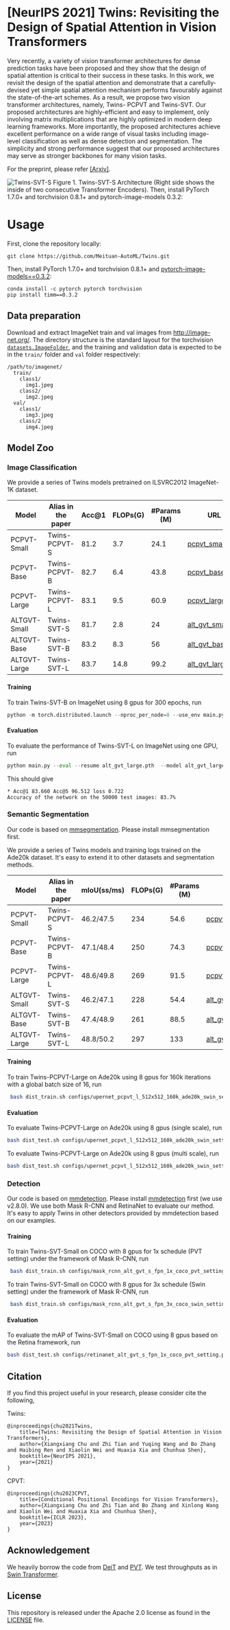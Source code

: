 # [NeurIPS 2021] Twins: Revisiting the Design of Spatial Attention in Vision Transformers 

Very recently, a variety of vision transformer architectures for dense prediction tasks have been proposed and they show that the design of spatial attention is critical to their success in these tasks. In this work, we revisit the design of the spatial attention and demonstrate that a carefully-devised yet simple spatial attention mechanism performs favourably against the state-of-the-art schemes. As a result, we propose two vision transformer architectures, namely, Twins- PCPVT and Twins-SVT. Our proposed architectures are highly-efficient and easy to implement, only involving matrix multiplications that are highly optimized in modern deep learning frameworks. More importantly, the proposed architectures achieve excellent performance on a wide range of visual tasks including image- level classification as well as dense detection and segmentation. The simplicity and strong performance suggest that our proposed architectures may serve as stronger backbones for many vision tasks. 

For the preprint, please refer [[Arxiv]](https://arxiv.org/pdf/2104.13840.pdf).

![Twins-SVT-S](twins_svt_s.png)
Figure 1. Twins-SVT-S Architecture (Right side shows the inside of two consecutive Transformer Encoders).
Then, install PyTorch 1.7.0+ and torchvision 0.8.1+ and pytorch-image-models 0.3.2:

# Usage

First, clone the repository locally:
```
git clone https://github.com/Meituan-AutoML/Twins.git
```
Then, install PyTorch 1.7.0+ and torchvision 0.8.1+ and [pytorch-image-models==0.3.2](https://github.com/rwightman/pytorch-image-models):

```
conda install -c pytorch pytorch torchvision
pip install timm==0.3.2
```
## Data preparation

Download and extract ImageNet train and val images from http://image-net.org/.
The directory structure is the standard layout for the torchvision [`datasets.ImageFolder`](https://pytorch.org/docs/stable/torchvision/datasets.html#imagefolder), and the training and validation data is expected to be in the `train/` folder and `val` folder respectively:

```
/path/to/imagenet/
  train/
    class1/
      img1.jpeg
    class2/
      img2.jpeg
  val/
    class1/
      img3.jpeg
    class/2
      img4.jpeg
```
## Model Zoo

### Image Classification

We provide a series of Twins models pretrained on ILSVRC2012 ImageNet-1K dataset.

| Model | Alias in the paper | Acc@1 | FLOPs(G)|#Params (M) | URL | Log |
| --- | --- | --- | --- | --- |--- |---|
| PCPVT-Small| Twins-PCPVT-S | 81.2 | 3.7  | 24.1 | [pcpvt_small.pth](https://drive.google.com/file/d/1TWIx_8M-4y6UOKtbCgm1v-UVQ-_lYe6X/view?usp=sharing) | [pcpvt_s.txt](/logs/pcpvt_s.txt)
| PCPVT-Base | Twins-PCPVT-B | 82.7 | 6.4  | 43.8 | [pcpvt_base.pth](https://drive.google.com/file/d/1BsD3ZRivvPsHoZB1AX-tbirFLtCln8ky/view?usp=sharing) | [pcpvt_b.txt](/logs/pcpvt_b.txt)
| PCPVT-Large| Twins-PCPVT-L | 83.1 | 9.5  | 60.9 | [pcpvt_large.pth](https://drive.google.com/file/d/17xZXOWEcSGs0quBmMEkBYCxjPRYH-L45/view?usp=sharing) | [pcpvt_l.txt](/logs/pcpvt_l.txt)
| ALTGVT-Small | Twins-SVT-S   | 81.7 | 2.8  | 24   | [alt_gvt_small.pth](https://drive.google.com/file/d/131SVOphM_-SaBytf4kWjo3ony5hpOt4S/view?usp=sharing) |[svt_s.txt](/logs/svt_s.txt)
| ALTGVT-Base  | Twins-SVT-B   | 83.2 | 8.3  | 56   | [alt_gvt_base.pth](https://drive.google.com/file/d/1s83To8xgDWY6Ad8VBP3Nx9gqY709rrGu/view?usp=sharing)|[svt_b.txt](/logs/svt_b.txt)
| ALTGVT-Large | Twins-SVT-L   | 83.7 | 14.8 | 99.2 | [alt_gvt_large.pth](https://drive.google.com/file/d/1um39wxIaicmOquP2fr_SiZdxNCUou8w-/view?usp=sharing)|[svt_l.txt](/logs/svt_l.txt)

#### Training

To train Twins-SVT-B on ImageNet  using 8 gpus for 300 epochs, run

```python
python -m torch.distributed.launch --nproc_per_node=8 --use_env main.py --model alt_gvt_base --batch-size 128 --data-path path_to_imagenet --dist-eval --drop-path 0.3
```

#### Evaluation 

To evaluate the performance of Twins-SVT-L on ImageNet using one GPU, run

```python
python main.py --eval --resume alt_gvt_large.pth  --model alt_gvt_large --data-path path_to_imagenet
```

This should give

```
* Acc@1 83.660 Acc@5 96.512 loss 0.722
Accuracy of the network on the 50000 test images: 83.7%
```
### Semantic Segmentation

Our code is based on [mmsegmentation](https://github.com/open-mmlab/mmsegmentation). Please install mmsegmentation first.

We provide a series of Twins models and training logs trained on the Ade20k dataset. It's  easy to extend it to 
other datasets and segmentation methods.

| Model | Alias in the paper | mIoU(ss/ms) | FLOPs(G)|#Params (M) | URL | Log |
| --- | --- | --- | --- | --- |--- |---|
| PCPVT-Small| Twins-PCPVT-S | 46.2/47.5 | 234  | 54.6 | [pcpvt_small.pth](https://drive.google.com/file/d/1PkkBULZZUhIkFKq_D9db1DXUIHwIPlvp/view?usp=sharing) | [pcpvt_s.txt](/logs/upernet_pcpvt_s.txt)
| PCPVT-Base | Twins-PCPVT-B | 47.1/48.4 | 250 | 74.3 | [pcpvt_base.pth](https://drive.google.com/file/d/16sCd0slLLz6xt3C2ma3TkS9rpMS9eezT/view?usp=sharing) | [pcpvt_b.txt](/logs/upernet_pcpvt_b.txt)
| PCPVT-Large| Twins-PCPVT-L | 48.6/49.8 | 269  | 91.5 | [pcpvt_large.pth](https://drive.google.com/file/d/1wsU9riWBiN22fyfsJCHDFhLyP2c_n8sk/view?usp=sharing) | [pcpvt_l.txt](/logs/upernet_pcpvt_l.txt)
| ALTGVT-Small | Twins-SVT-S   | 46.2/47.1 | 228  | 54.4   | [alt_gvt_small.pth](https://drive.google.com/file/d/18OhG0sbAJ5okPj0zn-8YTydKG9jS8TUx/view?usp=sharing) |[svt_s.txt](/logs/upernet_svt_s.txt)
| ALTGVT-Base  | Twins-SVT-B   | 47.4/48.9 | 261  | 88.5   | [alt_gvt_base.pth](https://drive.google.com/file/d/1LNtdvACihmKO6XyBPoJDxbrd6AuHVVvq/view?usp=sharing)|[svt_b.txt](/logs/upernet_svt_b.txt)
| ALTGVT-Large | Twins-SVT-L   | 48.8/50.2 | 297 | 133 | [alt_gvt_large.pth](https://drive.google.com/file/d/1xS91hytfzuMZ5Rgb-W-cOJ9G7ptjVwlO/view?usp=sharing)|[svt_l.txt](/logs/upernet_svt_l.txt)

#### Training
To train Twins-PCPVT-Large on Ade20k  using 8 gpus for 160k iterations with a global batch size of 16, run

```bash
 bash dist_train.sh configs/upernet_pcpvt_l_512x512_160k_ade20k_swin_setting.py 8
```

#### Evaluation
To evaluate Twins-PCPVT-Large on Ade20k  using 8 gpus (single scale), run
```bash
bash dist_test.sh configs/upernet_pcpvt_l_512x512_160k_ade20k_swin_setting.py checkpoint_file 8 --eval mIoU
```
To evaluate Twins-PCPVT-Large on Ade20k  using 8 gpus (multi scale), run
```bash
bash dist_test.sh configs/upernet_pcpvt_l_512x512_160k_ade20k_swin_setting.py checkpoint_file 8 --eval mIoU --aug-test
```

### Detection
Our code is based on  [mmdetection](https://github.com/open-mmlab/mmdetection). Please install [mmdetection](https://github.com/open-mmlab/mmdetection/blob/master/docs/get_started.md) first (we use v2.8.0).
We use both Mask R-CNN and RetinaNet to evaluate our method. It's easy to apply Twins in other detectors provided by mmdetection based on our examples.

#### Training
To train Twins-SVT-Small on COCO  with 8 gpus for 1x schedule (PVT setting) under the framework of Mask R-CNN, run

```bash
 bash dist_train.sh configs/mask_rcnn_alt_gvt_s_fpn_1x_coco_pvt_setting.py 8
```

To train Twins-SVT-Small on COCO  with 8 gpus for 3x schedule (Swin setting) under the framework of Mask R-CNN, run

```bash
 bash dist_train.sh configs/mask_rcnn_alt_gvt_s_fpn_3x_coco_swin_setting.py 8
```

#### Evaluation

To evaluate the mAP of Twins-SVT-Small on COCO  using 8 gpus based on  the Retina framework, run
```bash
bash dist_test.sh configs/retinanet_alt_gvt_s_fpn_1x_coco_pvt_setting.py checkpoint_file 8   --eval mAP

```

## Citation
If you find this project useful in your research, please consider cite the following, 

Twins:

```
@inproceedings{chu2021Twins,
	title={Twins: Revisiting the Design of Spatial Attention in Vision Transformers},
	author={Xiangxiang Chu and Zhi Tian and Yuqing Wang and Bo Zhang and Haibing Ren and Xiaolin Wei and Huaxia Xia and Chunhua Shen},
	booktitle={NeurIPS 2021},
	year={2021}
}
```
CPVT:
```
@inproceedings{chu2023CPVT,
	title={Conditional Positional Encodings for Vision Transformers},
	author={Xiangxiang Chu and Zhi Tian and Bo Zhang and Xinlong Wang and Xiaolin Wei and Huaxia Xia and Chunhua Shen},
	booktitle={ICLR 2023},
	year={2023}
}
```

## Acknowledgement

We heavily borrow the code from [DeiT](https://github.com/facebookresearch/deit) and [PVT](https://github.com/whai362/PVT).
We test throughputs as in [Swin Transformer](https://github.com/microsoft/Swin-Transformer).

## License
This repository is released under the Apache 2.0 license as found in the [LICENSE](LICENSE) file.

